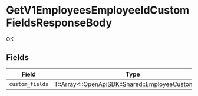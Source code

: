 # GetV1EmployeesEmployeeIdCustomFieldsResponseBody

OK


## Fields

| Field                                                                                             | Type                                                                                              | Required                                                                                          | Description                                                                                       |
| ------------------------------------------------------------------------------------------------- | ------------------------------------------------------------------------------------------------- | ------------------------------------------------------------------------------------------------- | ------------------------------------------------------------------------------------------------- |
| `custom_fields`                                                                                   | T::Array<[::OpenApiSDK::Shared::EmployeeCustomField](../../models/shared/employeecustomfield.md)> | :heavy_minus_sign:                                                                                | N/A                                                                                               |